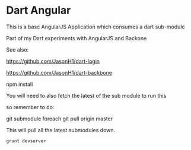 Dart Angular
==================

This is a base AngularJS Application which consumes a dart sub-module

Part of my Dart experiments with AngularJS and Backone

See also:

https://github.com/JasonH1/dart-login

https://github.com/JasonH1/dart-backbone

npm install

You will need to also fetch the latest of the sub module to run this

so remember to do:

git submodule foreach git pull origin master

This will pull all the latest submodules down.


```
grunt devserver
```
